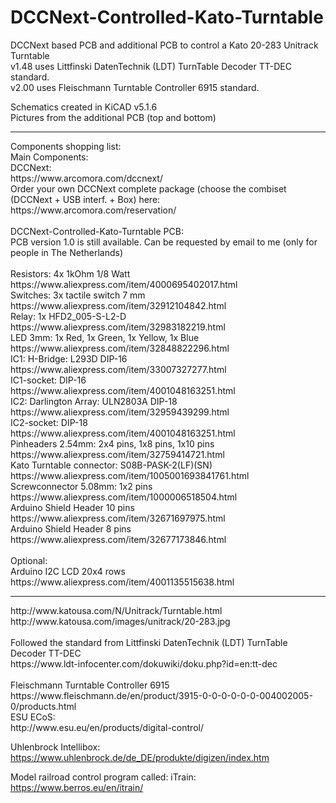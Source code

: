 # DCCNext-Controlled-Kato-Turntable
DCCNext based PCB and additional PCB to control a Kato 20-283 Unitrack Turntable<BR>
v1.48 uses Littfinski DatenTechnik (LDT) TurnTable Decoder TT-DEC standard.<BR>
v2.00 uses Fleischmann Turntable Controller 6915 standard.<BR>

Schematics created in KiCAD v5.1.6<BR>
Pictures from the additional PCB (top and bottom)<BR>
<HR>
Components shopping list:<BR>
Main Components:<BR>
DCCNext:<BR>
https://www.arcomora.com/dccnext/<BR>
Order your own DCCNext complete package (choose the combiset (DCCNext + USB interf. + Box) here:<BR>
https://www.arcomora.com/reservation/<BR>
<BR>
DCCNext-Controlled-Kato-Turntable PCB:<BR>
PCB version 1.0 is still available. Can be requested by email to me (only for people in The Netherlands)<BR>
<BR>
Resistors: 4x 1kOhm 1/8 Watt
&nbsp&nbsp&nbsp&nbsp
https://www.aliexpress.com/item/4000695402017.html<BR>
Switches: 3x tactile switch 7 mm
&nbsp&nbsp&nbsp&nbsp
https://www.aliexpress.com/item/32912104842.html<BR>
Relay: 1x HFD2_005-S-L2-D
&nbsp&nbsp&nbsp&nbsp
https://www.aliexpress.com/item/32983182219.html<BR>
LED 3mm: 1x Red, 1x Green, 1x Yellow, 1x Blue
&nbsp&nbsp&nbsp&nbsp
https://www.aliexpress.com/item/32848822296.html<BR>
IC1: H-Bridge: L293D DIP-16
&nbsp&nbsp&nbsp&nbsp
https://www.aliexpress.com/item/33007327277.html<BR>
IC1-socket: DIP-16
&nbsp&nbsp&nbsp&nbsp
https://www.aliexpress.com/item/4001048163251.html<BR>
IC2: Darlington Array: ULN2803A DIP-18
&nbsp&nbsp&nbsp&nbsp
https://www.aliexpress.com/item/32959439299.html<BR>
IC2-socket: DIP-18
&nbsp&nbsp&nbsp&nbsp
https://www.aliexpress.com/item/4001048163251.html<BR>
Pinheaders 2.54mm: 2x4 pins, 1x8 pins, 1x10 pins
&nbsp&nbsp&nbsp&nbsp
https://www.aliexpress.com/item/32759414721.html<BR>
Kato Turntable connector: S08B-PASK-2(LF)(SN)
&nbsp&nbsp&nbsp&nbsp
https://www.aliexpress.com/item/1005001693841761.html<BR>
Screwconnector 5.08mm: 1x2 pins
&nbsp&nbsp&nbsp&nbsp
https://www.aliexpress.com/item/1000006518504.html<BR>
Arduino Shield Header 10 pins
&nbsp&nbsp&nbsp&nbsp
https://www.aliexpress.com/item/32671697975.html<BR>
Arduino Shield Header 8 pins
&nbsp&nbsp&nbsp&nbsp
https://www.aliexpress.com/item/32677173846.html<BR>
<BR>
Optional:<BR>
Arduino I2C LCD 20x4 rows
&nbsp&nbsp&nbsp&nbsp
https://www.aliexpress.com/item/4001135515638.html<BR>

<HR>
http://www.katousa.com/N/Unitrack/Turntable.html<BR>
http://www.katousa.com/images/unitrack/20-283.jpg<BR>
<BR>
Followed the standard from Littfinski DatenTechnik (LDT) TurnTable Decoder TT-DEC<BR>
https://www.ldt-infocenter.com/dokuwiki/doku.php?id=en:tt-dec<BR>
<BR>
Fleischmann Turntable Controller 6915<BR>
https://www.fleischmann.de/en/product/3915-0-0-0-0-0-0-004002005-0/products.html<BR>
ESU ECoS:<BR>
http://www.esu.eu/en/products/digital-control/<BR>

Uhlenbrock Intellibox:<BR>
https://www.uhlenbrock.de/de_DE/produkte/digizen/index.htm<BR>

Model railroad control program called: iTrain:<BR>
https://www.berros.eu/en/itrain/<BR>
